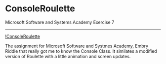 # ConsoleRoulette
Microsoft Software and Systems Academy Exercise 7

---

[!ConsoleRoulette](ConsoleRoulette-demo.gif)

The assignment for Microsoft Software and Systmes Academy, Embry Riddle that really got me to know the Console Class.  It similates a modified version of Roulette with a little animation and screen updates.
